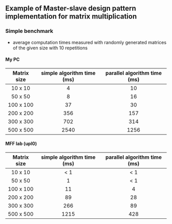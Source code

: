 ## Example of Master-slave design pattern implementation for matrix multiplication

### Simple benchmark
- average computation times measured with randomly generated matrices of the given size with 10 repetitions

#### My PC

| Matrix size | simple algorithm time (ms) | parallel algorithm time (ms) |
| :---------: | :------------------------: | :--------------------------: |
|   10 x 10   |             4              |              10              |
|   50 x 50   |             8              |              16              |
|  100 x 100  |             37             |              30              |
|  200 x 200  |            356             |             157              |
|  300 x 300  |            702             |             314              |
|  500 x 500  |            2540            |             1256             |

#### MFF lab (upl0)

| Matrix size | simple algorithm time (ms) | parallel algorithm time (ms) |
| :---------: | :------------------------: | :--------------------------: |
|   10 x 10   |            < 1             |             < 1              |
|   50 x 50   |             1              |             < 1              |
|  100 x 100  |             11             |              4               |
|  200 x 200  |             89             |              28              |
|  300 x 300  |            266             |              89              |
|  500 x 500  |            1215            |             428              |